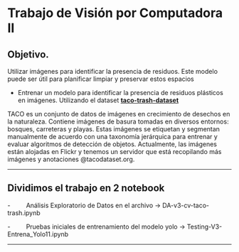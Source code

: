 



# Trabajo de Visión por Computadora II

## Objetivo.

Utilizar imágenes para identificar la presencia de residuos. Este modelo puede ser útil para planificar limpiar y preservar estos espacios

- Entrenar un modelo para identificar la presencia de residuos plásticos en imágenes. Utilizando el dataset [**taco-trash-dataset**](https://www.kaggle.com/datasets/kneroma/tacotrashdataset)

TACO es un conjunto de datos de imágenes en crecimiento de desechos en la naturaleza. Contiene imágenes de basura tomadas en diversos entornos: bosques, carreteras y playas. Estas imágenes se etiquetan y segmentan manualmente de acuerdo con una taxonomía jerárquica para entrenar y evaluar algoritmos de detección de objetos. Actualmente, las imágenes están alojadas en Flickr y tenemos un servidor que está recopilando más imágenes y anotaciones @tacodataset.org.


---

## Dividimos el trabajo en 2 notebook

-         Análisis Exploratorio de Datos en el archivo -> DA-v3-cv-taco-trash.ipynb

-         Pruebas iniciales de entrenamiento del modelo yolo -> Testing-V3-Entrena_Yolo11.ipynb




--- 
